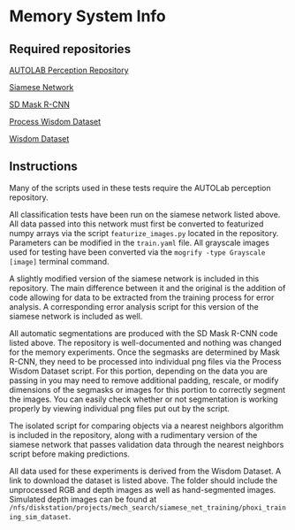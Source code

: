# Memory System Info
## Required repositories
[AUTOLAB Perception Repository](https://github.com/BerkeleyAutomation/perception)

[Siamese Network](https://github.com/BerkeleyAutomation/perception/tree/dev_dmwang)

[SD Mask R-CNN](https://github.com/BerkeleyAutomation/sd-maskrcnn)

[Process Wisdom Dataset](https://github.com/BerkeleyAutomation/perception/blob/dev_dmwang/tools/process_wisdom_dataset.py)

[Wisdom Dataset](https://berkeley.box.com/shared/static/7aurloy043f1py5nukxo9vop3yn7d7l3.rar)
## Instructions
Many of the scripts used in these tests require the AUTOLab perception repository.

All classification tests have been run on the siamese network listed above. All data passed into this network must first be converted to featurized numpy arrays via the script `featurize_images.py` located in the repository. Parameters can be modified in the `train.yaml` file. All grayscale images used for testing have been converted via the `mogrify -type Grayscale [image]` terminal command.

A slightly modified version of the siamese network is included in this repository. The main difference between it and the original is the addition of code allowing for data to be extracted from the training process for error analysis. A corresponding error analysis script for this version of the siamese network is included as well.

All automatic segmentations are produced with the SD Mask R-CNN code listed above. The repository is well-documented and nothing was changed for the memory experiments. Once the segmasks are determined by Mask R-CNN, they need to be processed into individual png files via the Process Wisdom Dataset script. For this portion, depending on the data you are passing in you may need to remove additional padding, rescale, or modify dimensions of the segmasks or images for this portion to correctly segment the images. You can easily check whether or not segmentation is working properly by viewing individual png files put out by the script.

The isolated script for comparing objects via a nearest neighbors algorithm is included in the repository, along with a rudimentary version of the siamese network that passes validation data through the nearest neighbors script before making predictions.

All data used for these experiments is derived from the Wisdom Dataset. A link to download the dataset is listed above. The folder should include the unprocessed RGB and depth images as well as hand-segmented images. Simulated depth images can be found at `/nfs/diskstation/projects/mech_search/siamese_net_training/phoxi_training_sim_dataset`.
